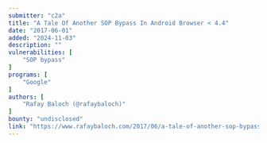 ```yaml
---
submitter: "c2a"
title: "A Tale Of Another SOP Bypass In Android Browser < 4.4"
date: "2017-06-01"
added: "2024-11-03"
description: ""
vulnerabilities: [
    "SOP bypass"
]
programs: [
    "Google"
]
authors: [
    "Rafay Baloch (@rafaybaloch)"
]
bounty: "undisclosed"
link: "https://www.rafaybaloch.com/2017/06/a-tale-of-another-sop-bypass-in-android.html"
---
```




